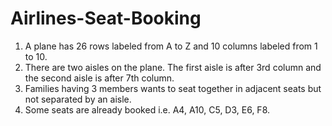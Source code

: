 # Airlines-Seat-Booking
1) A plane has 26 rows labeled from A to Z and 10 columns labeled from 1 to 10. 
2) There are two aisles on the plane. The first aisle is after 3rd column and the second aisle is after 7th column. 
3) Families having 3 members wants to seat together in adjacent seats but not separated by an aisle. 
4) Some seats are already booked i.e. A4, A10, C5, D3, E6, F8.

